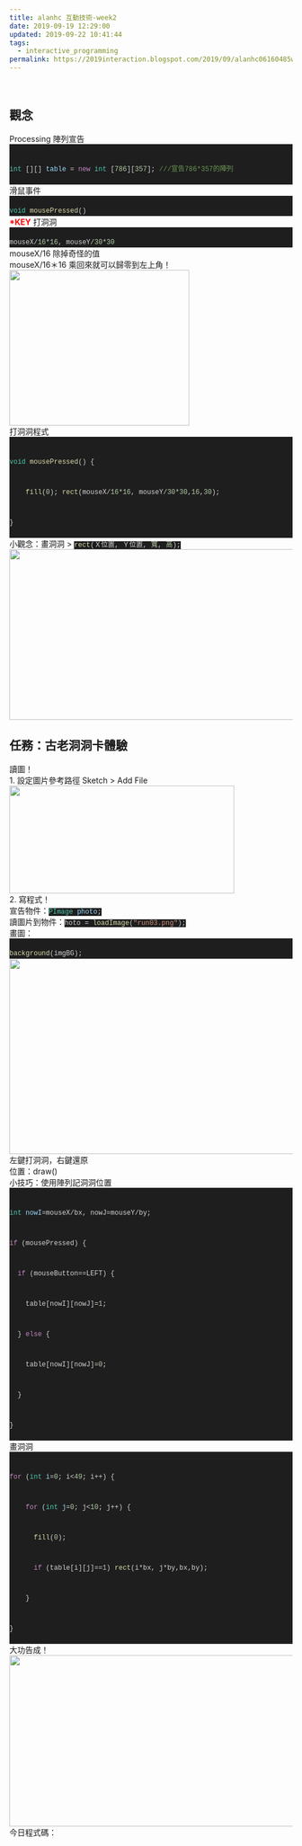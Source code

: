 ```yaml
---
title: alanhc 互動技術-week2
date: 2019-09-19 12:29:00
updated: 2019-09-22 10:41:44
tags:
  - interactive_programming
permalink: https://2019interaction.blogspot.com/2019/09/alanhc06160485week02.html
---
```


<br>
<h2>
觀念</h2>
Processing 陣列宣告<br>
<div style="background-color: #1e1e1e; color: #d4d4d4; font-family: Menlo, Monaco, &quot;Courier New&quot;, monospace; font-size: 12px; line-height: 18px; white-space: pre;">
<div style="line-height: 18px;">
<span style="color: #4ec9b0;">int</span>&nbsp;[][]&nbsp;<span style="color: #9cdcfe;">table</span>&nbsp;=&nbsp;<span style="color: #c586c0;">new</span>&nbsp;<span style="color: #4ec9b0;">int</span>&nbsp;[<span style="color: #b5cea8;">786</span>][<span style="color: #b5cea8;">357</span>];&nbsp;<span style="color: #6a9955;">///宣告786*357的陣列</span> </div>
</div>
滑鼠事件<br>
<div style="background-color: #1e1e1e; color: #d4d4d4; font-family: Menlo, Monaco, &quot;Courier New&quot;, monospace; font-size: 12px; line-height: 18px; white-space: pre;">
<span style="color: #4ec9b0;">void</span>&nbsp;<span style="color: #dcdcaa;">mousePressed</span>()</div>
<b><span style="color: red;">*KEY</span></b> 打洞洞<br>
<div style="background-color: #1e1e1e; color: #d4d4d4; font-family: Menlo, Monaco, &quot;Courier New&quot;, monospace; font-size: 12px; line-height: 18px; white-space: pre;">
mouseX/<span style="color: #b5cea8;">16</span>*<span style="color: #b5cea8;">16</span>,&nbsp;mouseY/<span style="color: #b5cea8;">30</span>*<span style="color: #b5cea8;">30</span></div>
mouseX/16 除掉奇怪的值<br>
mouseX/16＊16 乘回來就可以歸零到左上角！<br>
<a href="http://4.bp.blogspot.com/-8SfERDGqcHk/XYZEFJ5DqTI/AAAAAAAAKjI/NA47pj2Y4kw5tP3uHDBghatNpR_2KX9HQCK4BGAYYCw/s1600/%25E8%259E%25A2%25E5%25B9%2595%25E5%25BF%25AB%25E7%2585%25A7%2B2019-09-19%2B%25E4%25B8%258A%25E5%258D%258810.50.03.png" imageanchor="1"><img border="0" height="277" src="../../images/6766290065840541305-%25E8%259E%25A2%25E5%25B9%2595%25E5%25BF%25AB%25E7%2585%25A7%2B2019-09-19%2B%25E4%25B8%258A%25E5%258D%258810.50.03.png" width="320"></a><br>
打洞洞程式<br>
<div style="background-color: #1e1e1e; color: #d4d4d4; font-family: Menlo, Monaco, &quot;Courier New&quot;, monospace; font-size: 12px; line-height: 18px; white-space: pre;">
<div>
<span style="color: #4ec9b0;">void</span>&nbsp;<span style="color: #dcdcaa;">mousePressed</span>()&nbsp;{</div>
<div>
&nbsp;&nbsp;&nbsp;&nbsp;<span style="color: #dcdcaa;">fill</span>(<span style="color: #b5cea8;">0</span>);&nbsp;<span style="color: #dcdcaa;">rect</span>(mouseX/<span style="color: #b5cea8;">16</span>*<span style="color: #b5cea8;">16</span>,&nbsp;mouseY/<span style="color: #b5cea8;">30</span>*<span style="color: #b5cea8;">30</span>,<span style="color: #b5cea8;">16</span>,<span style="color: #b5cea8;">30</span>);</div>
<div>
}</div>
</div>
小觀念：畫洞洞 &gt;&nbsp;<span style="background-color: #1e1e1e; color: #dcdcaa; font-family: &quot;menlo&quot; , &quot;monaco&quot; , &quot;courier new&quot; , monospace; font-size: 12px; white-space: pre;">rect</span><span style="background-color: #1e1e1e; color: #d4d4d4; font-family: &quot;menlo&quot; , &quot;monaco&quot; , &quot;courier new&quot; , monospace; font-size: 12px; white-space: pre;">(Ｘ位置</span><span style="background-color: #1e1e1e; color: #d4d4d4; font-family: &quot;menlo&quot; , &quot;monaco&quot; , &quot;courier new&quot; , monospace; font-size: 12px; white-space: pre;">,&nbsp;Ｙ位置</span><span style="background-color: #1e1e1e; color: #d4d4d4; font-family: &quot;menlo&quot; , &quot;monaco&quot; , &quot;courier new&quot; , monospace; font-size: 12px; white-space: pre;">, </span><span style="background-color: #1e1e1e; font-family: &quot;menlo&quot; , &quot;monaco&quot; , &quot;courier new&quot; , monospace; font-size: 12px; white-space: pre;"><span style="color: #b5cea8;">寬</span></span><span style="background-color: #1e1e1e; color: #d4d4d4; font-family: &quot;menlo&quot; , &quot;monaco&quot; , &quot;courier new&quot; , monospace; font-size: 12px; white-space: pre;">, </span><span style="background-color: #1e1e1e; font-family: &quot;menlo&quot; , &quot;monaco&quot; , &quot;courier new&quot; , monospace; font-size: 12px; white-space: pre;"><span style="color: #b5cea8;">高</span></span><span style="background-color: #1e1e1e; color: #d4d4d4; font-family: &quot;menlo&quot; , &quot;monaco&quot; , &quot;courier new&quot; , monospace; font-size: 12px; white-space: pre;">);</span><br>
<a href="http://4.bp.blogspot.com/-pj_8KRBJgyY/XYLs62ZE9rI/AAAAAAAAKhU/_71JUCIRRjw4A_zS96SCnG4ZO2CdR0N7gCK4BGAYYCw/s1600/%25E8%259E%25A2%25E5%25B9%2595%25E5%25BF%25AB%25E7%2585%25A7%2B2019-09-19%2B%25E4%25B8%258A%25E5%258D%258810.50.03.png" imageanchor="1"><img border="0" height="304" src="../../images/6766290065840541305-%25E8%259E%25A2%25E5%25B9%2595%25E5%25BF%25AB%25E7%2585%25A7%2B2019-09-19%2B%25E4%25B8%258A%25E5%258D%258810.50.03.png" width="640"></a><br>
<h2>
任務：古老洞洞卡體驗</h2>
讀圖！<br>
1. 設定圖片參考路徑 Sketch &gt; Add File<br>
<a href="http://1.bp.blogspot.com/-BOAaEZj3f_8/XYQ1MC6u0aI/AAAAAAAAKhg/zkNNHreCQJAaneIjd9iH4a6EyvxREzhigCK4BGAYYCw/s1600/%25E8%259E%25A2%25E5%25B9%2595%25E5%25BF%25AB%25E7%2585%25A7%2B2019-09-20%2B%25E4%25B8%258A%25E5%258D%258810.09.36.png" imageanchor="1"><img border="0" height="192" src="../../images/6766290065840541305-%25E8%259E%25A2%25E5%25B9%2595%25E5%25BF%25AB%25E7%2585%25A7%2B2019-09-20%2B%25E4%25B8%258A%25E5%258D%258810.09.36.png" width="400"></a><br>
<div style="text-align: left;">
</div>
2. 寫程式！<br>
宣告物件：<span style="background-color: #1e1e1e; color: #4ec9b0; font-family: &quot;menlo&quot; , &quot;monaco&quot; , &quot;courier new&quot; , monospace; font-size: 12px; white-space: pre;">PImage</span><span style="background-color: #1e1e1e; color: #d4d4d4; font-family: &quot;menlo&quot; , &quot;monaco&quot; , &quot;courier new&quot; , monospace; font-size: 12px; white-space: pre;">&nbsp;</span><span style="background-color: #1e1e1e; color: #9cdcfe; font-family: &quot;menlo&quot; , &quot;monaco&quot; , &quot;courier new&quot; , monospace; font-size: 12px; white-space: pre;">photo</span><span style="background-color: #1e1e1e; color: #d4d4d4; font-family: &quot;menlo&quot; , &quot;monaco&quot; , &quot;courier new&quot; , monospace; font-size: 12px; white-space: pre;">;</span><br>
讀圖片到物件：<span style="background-color: #1e1e1e; color: #d4d4d4; font-family: &quot;menlo&quot; , &quot;monaco&quot; , &quot;courier new&quot; , monospace; font-size: 12px; white-space: pre;">hoto&nbsp;</span><span style="background-color: #1e1e1e; color: #d4d4d4; font-family: &quot;menlo&quot; , &quot;monaco&quot; , &quot;courier new&quot; , monospace; font-size: 12px; white-space: pre;">=</span><span style="background-color: #1e1e1e; color: #d4d4d4; font-family: &quot;menlo&quot; , &quot;monaco&quot; , &quot;courier new&quot; , monospace; font-size: 12px; white-space: pre;">&nbsp;</span><span style="background-color: #1e1e1e; color: #dcdcaa; font-family: &quot;menlo&quot; , &quot;monaco&quot; , &quot;courier new&quot; , monospace; font-size: 12px; white-space: pre;">loadImage</span><span style="background-color: #1e1e1e; color: #d4d4d4; font-family: &quot;menlo&quot; , &quot;monaco&quot; , &quot;courier new&quot; , monospace; font-size: 12px; white-space: pre;">(</span><span style="background-color: #1e1e1e; color: #ce9178; font-family: &quot;menlo&quot; , &quot;monaco&quot; , &quot;courier new&quot; , monospace; font-size: 12px; white-space: pre;">"run03.png"</span><span style="background-color: #1e1e1e; color: #d4d4d4; font-family: &quot;menlo&quot; , &quot;monaco&quot; , &quot;courier new&quot; , monospace; font-size: 12px; white-space: pre;">);</span><br>
畫圖：<br>
<div style="background-color: #1e1e1e; color: #d4d4d4; font-family: Menlo, Monaco, &quot;Courier New&quot;, monospace; font-size: 12px; line-height: 18px; white-space: pre;">
<span style="color: #dcdcaa;">background</span>(imgBG);</div>
<div>
<a href="http://1.bp.blogspot.com/-OxOoDSCSMvU/XYZGKI5UTrI/AAAAAAAAKjU/7slXC1FgJo8JpnVReg6ugAScdDpuL44lwCK4BGAYYCw/s1600/%25E8%259E%25A2%25E5%25B9%2595%25E5%25BF%25AB%25E7%2585%25A7%2B2019-09-21%2B%25E4%25B8%258B%25E5%258D%258811.46.09.png" imageanchor="1"><img border="0" height="348" src="../../images/6766290065840541305-%25E8%259E%25A2%25E5%25B9%2595%25E5%25BF%25AB%25E7%2585%25A7%2B2019-09-21%2B%25E4%25B8%258B%25E5%258D%258811.46.09.png" width="640"></a><br>
左鍵打洞洞，右鍵還原<br>
位置：draw()<br>
小技巧：使用陣列記洞洞位置<br>
<div style="background-color: #1e1e1e; color: #d4d4d4; font-family: Menlo, Monaco, &quot;Courier New&quot;, monospace; font-size: 12px; line-height: 18px; white-space: pre;">
<div>
<span style="color: #4ec9b0;">int</span>&nbsp;<span style="color: #9cdcfe;">nowI</span>=mouseX/bx,&nbsp;nowJ=mouseY/by;</div>
<div>
<span style="color: #c586c0;">if</span>&nbsp;(mousePressed)&nbsp;{</div>
<div>
&nbsp;&nbsp;<span style="color: #c586c0;">if</span>&nbsp;(mouseButton==LEFT)&nbsp;{</div>
<div>
&nbsp;&nbsp;&nbsp;&nbsp;table[nowI][nowJ]=<span style="color: #b5cea8;">1</span>;</div>
<div>
&nbsp;&nbsp;}&nbsp;<span style="color: #c586c0;">else</span>&nbsp;{</div>
<div>
&nbsp;&nbsp;&nbsp;&nbsp;table[nowI][nowJ]=<span style="color: #b5cea8;">0</span>;</div>
<div>
&nbsp;&nbsp;}</div>
<div>
}</div>
</div>
</div>
<div>
畫洞洞<br>
<div style="background-color: #1e1e1e; color: #d4d4d4; font-family: Menlo, Monaco, &quot;Courier New&quot;, monospace; font-size: 12px; line-height: 18px; white-space: pre;">
<div>
<span style="color: #c586c0;">for</span>&nbsp;(<span style="color: #4ec9b0;">int</span>&nbsp;<span style="color: #9cdcfe;">i</span>=<span style="color: #b5cea8;">0</span>;&nbsp;i&lt;<span style="color: #b5cea8;">49</span>;&nbsp;i++)&nbsp;{</div>
<div>
&nbsp;&nbsp;&nbsp;&nbsp;<span style="color: #c586c0;">for</span>&nbsp;(<span style="color: #4ec9b0;">int</span>&nbsp;<span style="color: #9cdcfe;">j</span>=<span style="color: #b5cea8;">0</span>;&nbsp;j&lt;<span style="color: #b5cea8;">10</span>;&nbsp;j++)&nbsp;{</div>
<div>
&nbsp;&nbsp;&nbsp;&nbsp;&nbsp;&nbsp;<span style="color: #dcdcaa;">fill</span>(<span style="color: #b5cea8;">0</span>);</div>
<div>
&nbsp;&nbsp;&nbsp;&nbsp;&nbsp;&nbsp;<span style="color: #c586c0;">if</span>&nbsp;(table[i][j]==<span style="color: #b5cea8;">1</span>)&nbsp;<span style="color: #dcdcaa;">rect</span>(i*bx,&nbsp;j*by,bx,by);</div>
<div>
&nbsp;&nbsp;&nbsp;&nbsp;}</div>
<div>
}</div>
</div>
大功告成！<br>
<a href="http://2.bp.blogspot.com/-2h4tP43J3Lc/XYY_4yh-RWI/AAAAAAAAKi8/DloE6YgW2x8xdkBKgbWTDlFYlB-jdG0iQCK4BGAYYCw/s1600/15690790497671569079049767.gif" imageanchor="1"><img border="0" height="305" src="../../images/6766290065840541305-15690790497671569079049767.gif" width="640"></a><br>
今日程式碼：<br>
<script src="https://gist.github.com/alanhc/2b4140ae5e0de314f251b472caca8e73.js"></script></div>
